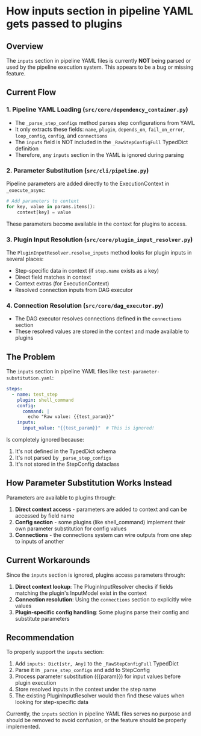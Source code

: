 # How inputs section in pipeline YAML gets passed to plugins

## Overview
The `inputs` section in pipeline YAML files is currently **NOT** being parsed or used by the pipeline execution system. This appears to be a bug or missing feature.

## Current Flow

### 1. Pipeline YAML Loading (`src/core/dependency_container.py`)
- The `_parse_step_configs` method parses step configurations from YAML
- It only extracts these fields: `name`, `plugin`, `depends_on`, `fail_on_error`, `loop_config`, `config`, and `connections`
- The `inputs` field is NOT included in the `_RawStepConfigFull` TypedDict definition
- Therefore, any `inputs` section in the YAML is ignored during parsing

### 2. Parameter Substitution (`src/cli/pipeline.py`)
Pipeline parameters are added directly to the ExecutionContext in `_execute_async`:
```python
# Add parameters to context
for key, value in params.items():
    context[key] = value
```
These parameters become available in the context for plugins to access.

### 3. Plugin Input Resolution (`src/core/plugin_input_resolver.py`)
The `PluginInputResolver.resolve_inputs` method looks for plugin inputs in several places:
- Step-specific data in context (if `step.name` exists as a key)
- Direct field matches in context
- Context extras (for ExecutionContext)
- Resolved connection inputs from DAG executor

### 4. Connection Resolution (`src/core/dag_executor.py`)
- The DAG executor resolves connections defined in the `connections` section
- These resolved values are stored in the context and made available to plugins

## The Problem

The `inputs` section in pipeline YAML files like `test-parameter-substitution.yaml`:
```yaml
steps:
  - name: test_step
    plugin: shell_command
    config:
      command: |
        echo "Raw value: {{test_param}}"
    inputs:
      input_value: "{{test_param}}"  # This is ignored!
```

Is completely ignored because:
1. It's not defined in the TypedDict schema
2. It's not parsed by `_parse_step_configs`
3. It's not stored in the StepConfig dataclass

## How Parameter Substitution Works Instead

Parameters are available to plugins through:
1. **Direct context access** - parameters are added to context and can be accessed by field name
2. **Config section** - some plugins (like shell_command) implement their own parameter substitution for config values
3. **Connections** - the connections system can wire outputs from one step to inputs of another

## Current Workarounds

Since the `inputs` section is ignored, plugins access parameters through:

1. **Direct context lookup**: The PluginInputResolver checks if fields matching the plugin's InputModel exist in the context
2. **Connection resolution**: Using the `connections` section to explicitly wire values
3. **Plugin-specific config handling**: Some plugins parse their config and substitute parameters

## Recommendation

To properly support the `inputs` section:
1. Add `inputs: Dict[str, Any]` to the `_RawStepConfigFull` TypedDict
2. Parse it in `_parse_step_configs` and add to StepConfig
3. Process parameter substitution ({{param}}) for input values before plugin execution
4. Store resolved inputs in the context under the step name
5. The existing PluginInputResolver would then find these values when looking for step-specific data

Currently, the `inputs` section in pipeline YAML files serves no purpose and should be removed to avoid confusion, or the feature should be properly implemented.